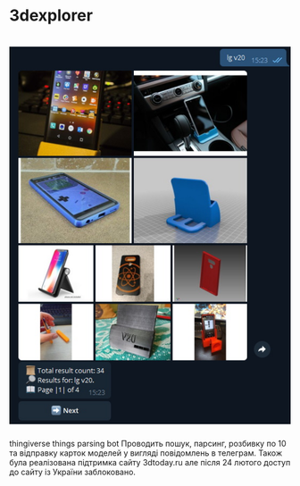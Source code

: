 # 3dexplorer
![](https://github.com/Tarik2142/3dexplorer/raw/main/3dexplorer.jpg)
=============
thingiverse things parsing bot
Проводить пошук, парсинг, розбивку по 10 та відправку карток моделей у вигляді повідомлень в телеграм. Також була реалізована підтримка сайту 3dtoday.ru але після 24 лютого доступ до сайту із України заблоковано.
